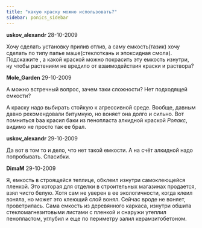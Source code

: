 ```yaml
---
title: "какую краску можно использовать?"
sidebar: ponics_sidebar
---
```


**uskov_alexandr** 28-10-2009

Хочу сделать установку прилив отлив, а саму емкость(тазик) хочу сделать по типу папье маше(стеклоткань и эпоксидная смола). Подскажите , а какой краской можно покрасить эту емкость изнутри, ну чтобы растениям не вредило от взаимодействия краски и раствора?


**Mole_Garden** 29-10-2009

А можно встречный вопрос, зачем таки сложности? Нет подходящей емкости?

А краску надо выбирать стойкую к агрессивной среде. Вообще, давным давно рекомендовали битумную, но воняет она долго и сильно. Вот помниться baa красил баки из пенопласта алкидной краской *Ролакс*, видимо не просто так ее брал.


**uskov_alexandr** 29-10-2009

Да вот в том то и дело, что нет такой емкости. А на счёт алкидной надо попробывать. Спасибки.


**DimaM** 29-10-2009

Я, емкость в строящейся теплице, обклеил изнутри самоклеющейся пленкой. Это которая для отделки в строительных магазинах продается, взял чисто белую. Хотя сам не уверен в ее экологичности, когда клеил воняла, но может это клеющий слой вонял. Сейчас вроде не воняет, проветрилась. Сама емкость из деревянного каркаса, изнутри обшита стекломагнезитовыми листами с пленкой и снаружи утеплил пенопластом, углубил и еще по периметру залил керамзитобетоном.



